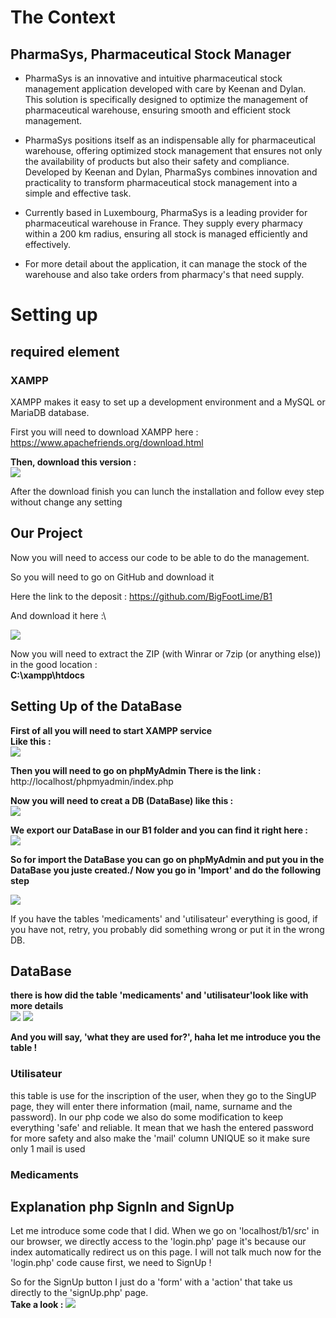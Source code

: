 # The Context 



## PharmaSys, Pharmaceutical Stock Manager

* PharmaSys is an innovative and intuitive pharmaceutical stock management application
developed with care by Keenan and Dylan. 
This solution is specifically designed to optimize the management of pharmaceutical warehouse,
ensuring smooth and efficient stock management.

* PharmaSys positions itself as an indispensable ally for pharmaceutical warehouse,
offering optimized stock management that ensures not only the availability of products 
but also their safety and compliance. Developed by Keenan and Dylan, 
PharmaSys combines innovation and practicality to transform pharmaceutical stock management
into a simple and effective task.

* Currently based in Luxembourg, PharmaSys is a leading provider for pharmaceutical
warehouse in France. They supply every pharmacy within a 200 km radius,
ensuring all stock is managed efficiently and effectively.

* For more detail about the application, it can manage the stock of the warehouse and also 
take orders from pharmacy's that need supply.


# Setting up

## required element 

### XAMPP

XAMPP makes it easy to set up a development environment and a MySQL or MariaDB database.

First you will need to download XAMPP here : https://www.apachefriends.org/download.html

**Then, download this version :**\
![](./src/assets/download.png)


After the download finish you can lunch the installation and follow evey step without
change any setting 

## Our Project

Now you will need to access our code to be able to do the management. 

So you will need to go on GitHub and download it 

Here the link to the deposit : https://github.com/BigFootLime/B1

And download it here :\

![](./src/assets/code.png)

Now you will need to extract the ZIP (with Winrar or 7zip (or anything else)) in the good 
location :\
**C:\xampp\htdocs**

## Setting Up of the DataBase

**First of all you will need to start XAMPP service\
Like this :**\
![](./src/assets/xamppCP.png)

**Then you will need to go on phpMyAdmin 
There is the link :** http://localhost/phpmyadmin/index.php 

**Now you will need to creat a DB (DataBase) like this :**\
![](./src/assets/create_DB.png)

**We export our DataBase in our B1 folder and you can find it right here :**\
![](./src/assets/whereDB.png)

**So for import the DataBase you can go on phpMyAdmin and put you in the DataBase 
you juste created./
Now you go in 'Import' and do the following step**

![](./src/assets/importDB.png)

If you have the tables 'medicaments' and 'utilisateur' everything is good,
if you have not, retry, you probably did something wrong or put it in the wrong DB.


## DataBase

**there is how did the table 'medicaments' and 'utilisateur'look like with more details**\
![](./src/assets/medicaments.png)   ![](./src/assets/utilisateurs.png) 

**And you will say, 'what they are used for?', haha let me introduce you the table !**

### Utilisateur

this table is use for the inscription of the user, when they go to the SingUP page,
they will enter there information (mail, name, surname and the password). In our php code
we also do some modification to keep everything 'safe' and reliable. It mean that we hash 
the entered password for more safety and also make the 'mail' column UNIQUE so it make sure
only 1 mail is used 


### Medicaments 


<!-- a Keenan d'expliquer ce que lui a fait-->



## Explanation php SignIn and SignUp

Let me introduce some code that I did. 
When we go on 'localhost/b1/src' in our browser, we directly access to the 'login.php' page
it's because our index automatically redirect us on this page. 
I will not talk much now for the 'login.php' code cause first, we need to SignUp !

So for the SignUp button I just do a 'form' with a 'action' that take us directly to the 
'signUp.php' page.\
**Take a look :**
![](./src/assets/loginSignUp.php.png)



